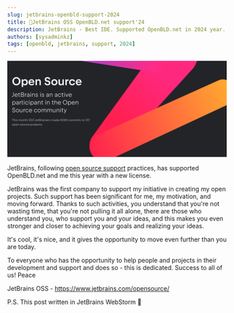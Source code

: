 ```yaml
---
slug: jetbrains-openbld-support-2024
title: 🤝JetBrains OSS OpenBLD.net support'24
description: JetBrains - Best IDE. Supported OpenBLD.net in 2024 year.
authors: [sysadminkz]
tags: [openbld, jetbrains, support, 2024]
---
```


![JetBrains OSS OpenBLD.net support](images/jetbrains-openbls-support-2024.png)

JetBrains, following [open source support](https://www.jetbrains.com/opensource/) practices, has supported OpenBLD.net and me this year with a new license.

JetBrains was the first company to support my initiative in creating my open projects. Such support has been significant for me, my motivation, and moving forward. Thanks to such activities, you understand that you're not wasting time, that you're not pulling it all alone, there are those who understand you, who support you and your ideas, and this makes you even stronger and closer to achieving your goals and realizing your ideas.

It's cool, it's nice, and it gives the opportunity to move even further than you are today.

To everyone who has the opportunity to help people and projects in their development and support and does so - this is dedicated. Success to all of us! Peace

JetBrains OSS - https://www.jetbrains.com/opensource/

P.S. This post written in JetBrains WebStorm 💪
